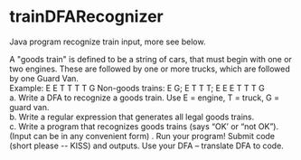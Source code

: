 # trainDFARecognizer
Java program recognize train input, more see below.

A "goods train" is defined to be a string of cars, that must begin with one or two engines. These are followed by one or more trucks, which are followed by one Guard Van.   <br />
Example: E E T T T T G 				Non-goods trains: E G; E T T T; E E E T T T G <br />
a. Write a DFA to recognize a goods train. Use E = engine, T = truck, G = guard van.  <br />
b. Write a regular expression that generates all legal goods trains.  <br />
c. Write a program that recognizes goods trains (says “OK’ or “not OK”).  (Input can be in any convenient form) .  Run your program!  Submit code (short please -- KISS) and outputs.  Use your DFA – translate DFA to code. <br />
